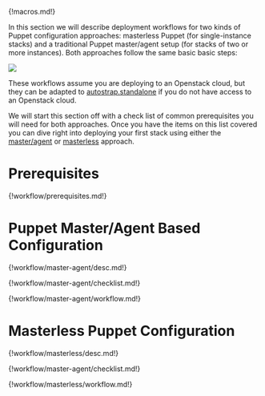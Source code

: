 {!macros.md!}

In this section we will describe deployment workflows for two kinds of
Puppet configuration approaches: masterless Puppet (for single-instance stacks)
and a traditional Puppet master/agent setup (for stacks of two or more
instances). Both approaches follow the same basic basic steps:

![](figures/overview.svg)

These workflows assume you are deploying to an Openstack cloud, but they can be
adapted to [autostrap.standalone](/entry/#autostrap.standalone) if you do not
have access to an Openstack cloud.

We will start this section off with a check list of common prerequisites you
will need for both approaches. Once you have the items on this list covered you
can dive right into deploying your first stack using either the
[master/agent](/workflow/#master-agent) or [masterless](/workflow/#masterless)
approach.

# Prerequisites

{!workflow/prerequisites.md!}

<a name='master-agent'/></a>
# Puppet Master/Agent Based Configuration

{!workflow/master-agent/desc.md!}

{!workflow/master-agent/checklist.md!}

{!workflow/master-agent/workflow.md!}

<a name='masterless'/></a>
# Masterless Puppet Configuration

{!workflow/masterless/desc.md!}

{!workflow/master-agent/checklist.md!}

{!workflow/masterless/workflow.md!}

